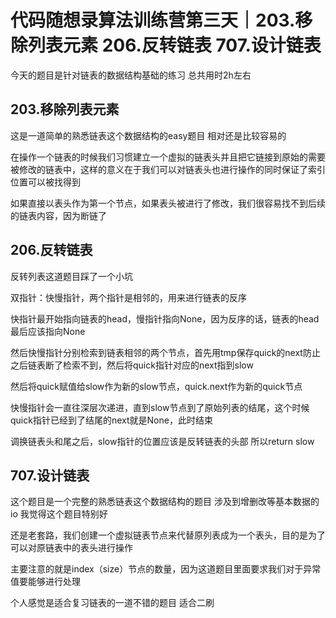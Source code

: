 # 代码随想录算法训练营第三天｜203.移除列表元素 206.反转链表 707.设计链表

今天的题目是针对链表的数据结构基础的练习 总共用时2h左右

## 203.移除列表元素

这是一道简单的熟悉链表这个数据结构的easy题目 相对还是比较容易的

在操作一个链表的时候我们习惯建立一个虚拟的链表头并且把它链接到原始的需要被修改的链表中，这样的意义在于我们可以对链表头也进行操作的同时保证了索引位置可以被找得到

如果直接以表头作为第一个节点，如果表头被进行了修改，我们很容易找不到后续的链表内容，因为断链了


## 206.反转链表

反转列表这道题目踩了一个小坑

双指针：快慢指针，两个指针是相邻的，用来进行链表的反序

快指针最开始指向链表的head，慢指针指向None，因为反序的话，链表的head最后应该指向None

然后快慢指针分别检索到链表相邻的两个节点，首先用tmp保存quick的next防止之后链表断了检索不到，然后将quick指针对应的next指到slow

然后将quick赋值给slow作为新的slow节点，quick.next作为新的quick节点

快慢指针会一直往深层次递进，直到slow节点到了原始列表的结尾，这个时候quick指针已经到了结尾的next就是None，此时结束

调换链表头和尾之后，slow指针的位置应该是反转链表的头部 所以return slow

## 707.设计链表

这个题目是一个完整的熟悉链表这个数据结构的题目 涉及到增删改等基本数据的io 我觉得这个题目特别好

还是老套路，我们创建一个虚拟链表节点来代替原列表成为一个表头，目的是为了可以对原链表中的表头进行操作

主要注意的就是index（size）节点的数量，因为这道题目里面要求我们对于异常值要能够进行处理

个人感觉是适合复习链表的一道不错的题目 适合二刷